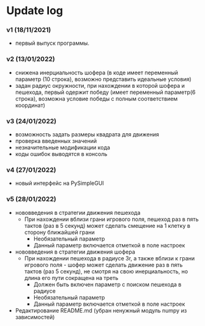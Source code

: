 # Update log

### v1 (18/11/2021)
- первый выпуск программы.

### v2 (13/01/2022)
- снижена инерциальность шофера (в коде имеет переменный параметр (10 строка), возможно представить идеальные условия)
- задан радиус окружности, при нахождении в которой шофера и пешехода, первый одержит победу (имеет переменный параметр(6 строка), возможна условие победы с полным соответствием координат)

### v3 (24/01/2022) 
- возможность задать размеры квадрата для движения
- проверка введенных значений
- незначительные модификации кода
- коды ошибок выводятся в консоль

### v4 (27/01/2022) 
- новый интерфейс на PySimpleGUI

### v5 (28/01/2022) 
- нововведения в стратегии движения пешехода
    - При нахождении вблизи грани игрового поля, пешеход раз в пять тактов (раз в 5 секунд) может сделать смещение на 1 клетку в сторону ближайшей грани
        - Необязательный параметр
        - Данный параметр включается отметкой в поле настроек
- нововведения в стратегии движения шофера
    - При нахождении пешехода в радиусе 3r, а также вблизи к грани игрового поля - шофер может сделать движение раз в пять тактов (раз 5 секунд), не смотря на свою инерциальность, но длина его пути сокращена на треть
        - Должен быть включен параметр с поиском пешехода в радиусе
        - Необязательный параметр
        - Данный параметр включается отметкой в поле настроек
- Редактирование README.md (убран ненужный модуль numpy из зависимостей)
